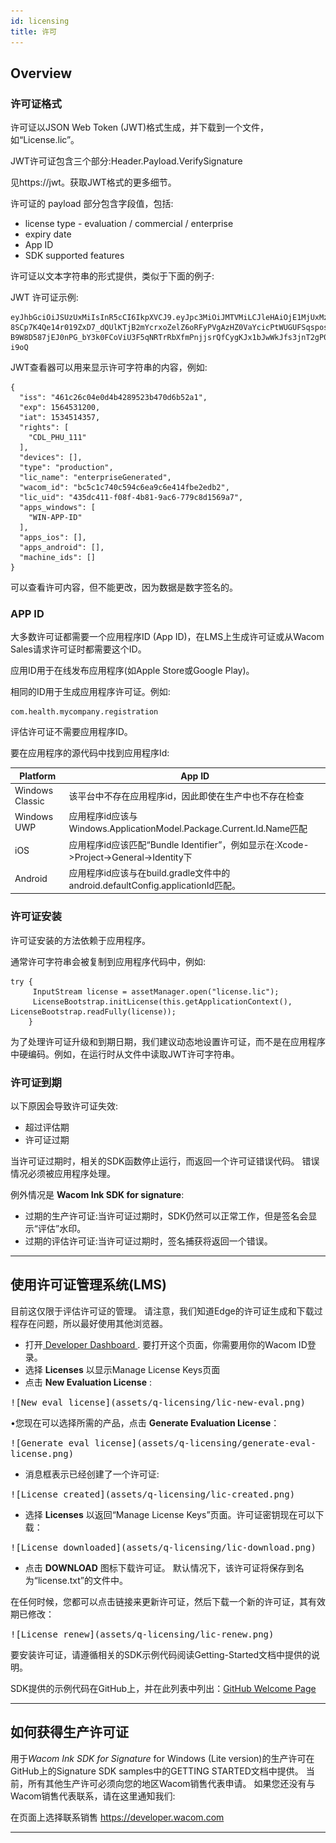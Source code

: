 ```yaml
---
id: licensing
title: 许可
---
```

## Overview

### 许可证格式

许可证以JSON Web Token (JWT)格式生成，并下载到一个文件，如“License.lic”。

JWT许可证包含三个部分:Header.Payload.VerifySignature

见https://jwt。获取JWT格式的更多细节。

许可证的 payload 部分包含字段值，包括:

* license type - evaluation / commercial / enterprise
* expiry date
* App ID
* SDK supported features

许可证以文本字符串的形式提供，类似于下面的例子:

JWT 许可证示例:
```
eyJhbGciOiJSUzUxMiIsInR5cCI6IkpXVCJ9.eyJpc3MiOiJMTVMiLCJleHAiOjE1MjUxMzI3OTksImlhdCI6MTUyMjMzMzkwNCwicmlnaHRzIjpbIkJBWFRFUl9BQ0NFU1MiLCJDRExfQUNDRVNTIiwiQ0RMX0xJVkVfU1RSRUFNSU5HIiwiQ0RMX1RISVJEUEFSVFlfUEVOUyIsIkNETF9QSFVfMTExIiwiU0lHX1NES19DT1JFIiwiU0lHQ0FQVFhfQUNDRVNTIl0sImRldmljZXMiOltdLCJ0eXBlIjoiZXZhbCIsImxpY19uYW1lIjoiV2Fjb20gRGVtbyBTYW1wbGUiLCJ3YWNvbV9pZCI6bnVsbCwibGljX3VpZCI6IjVjNGM2MmUyLTRiYzUtNGQ2My1hOWY5LTNkZGI4NzZlNTg3NyIsImFwcHNfd2luZG93cyI6W10sImFwcHNfaW9zIjpbXSwiYXBwc19hbmRyb2lkIjpbXSwibWFjaGluZV9pZHMiOltdfQ.iq4w04_Ip5wRobYGvmxHmIrq2KvoE13U8uDjkcncnHVbrENLnQKGVZGueDCfwMtlwhfAZ83u5W7S9wBIkA25xHfxrp969GI0C8PfaQfyGrgbAp4K1WonXdcIF6PU7A5SCjx6PhylUjEw-8SCp7K4Qe14r019ZxD7_dQUlKTjB2mYcrxoZelZ6oRFyPVgAzHZ0VaYcicPtWUGUFSqspos08B_5XjHmrqMAGBgoWeIDwCDKNuKKKRxWinXGYz3kUm8aiC66jlk-B9W8D587jEJ0nPG_bY3k0FCoViU3F5qNRTrRbXfmPnjjsrQfCygKJx1bJwWkJfs3jnT2gP0K-i9oQ
```

JWT查看器可以用来显示许可字符串的内容，例如:
```
{
  "iss": "461c26c04e0d4b4289523b470d6b52a1",
  "exp": 1564531200,
  "iat": 1534514357,
  "rights": [
    "CDL_PHU_111"
  ],
  "devices": [],
  "type": "production",
  "lic_name": "enterpriseGenerated",
  "wacom_id": "bc5c1c740c594c6ea9c6e414fbe2edb2",
  "lic_uid": "435dc411-f08f-4b81-9ac6-779c8d1569a7",
  "apps_windows": [
    "WIN-APP-ID"
  ],
  "apps_ios": [],
  "apps_android": [],
  "machine_ids": []
}
```
可以查看许可内容，但不能更改，因为数据是数字签名的。

### APP ID

大多数许可证都需要一个应用程序ID (App ID)，在LMS上生成许可证或从Wacom Sales请求许可证时都需要这个ID。

应用ID用于在线发布应用程序(如Apple Store或Google Play)。

相同的ID用于生成应用程序许可证。例如:
```
com.health.mycompany.registration
```
评估许可证不需要应用程序ID。

要在应用程序的源代码中找到应用程序Id:

| Platform          | App ID |
| ----------------- | ------ |
| Windows Classic	  | 该平台中不存在应用程序id，因此即使在生产中也不存在检查 |
| Windows UWP	      | 应用程序id应该与Windows.ApplicationModel.Package.Current.Id.Name匹配  |
| iOS               | 应用程序id应该匹配“Bundle Identifier”，例如显示在:Xcode->Project->General->Identity下 |
| Android	          | 应用程序id应该与在build.gradle文件中的android.defaultConfig.applicationId匹配。 |


### 许可证安装

许可证安装的方法依赖于应用程序。

通常许可字符串会被复制到应用程序代码中，例如:
```
try {
     InputStream license = assetManager.open("license.lic");
     LicenseBootstrap.initLicense(this.getApplicationContext(), LicenseBootstrap.readFully(license));
    }
```

为了处理许可证升级和到期日期，我们建议动态地设置许可证，而不是在应用程序中硬编码。例如，在运行时从文件中读取JWT许可字符串。

### 许可证到期

以下原因会导致许可证失效:

* 超过评估期
* 许可证过期

当许可证过期时，相关的SDK函数停止运行，而返回一个许可证错误代码。
错误情况必须被应用程序处理。

例外情况是 **Wacom Ink SDK for signature**:

* 过期的生产许可证:当许可证过期时，SDK仍然可以正常工作，但是签名会显示“评估”水印。
* 过期的评估许可证:当许可证过期时，签名捕获将返回一个错误。

---

## 使用许可证管理系统(LMS)

目前这仅限于评估许可证的管理。
请注意，我们知道Edge的许可证生成和下载过程存在问题，所以最好使用其他浏览器。

* 打开<a href="https://developer.wacom.com/en-us/developer-dashboard"  target="_blank"> Developer Dashboard </a>. 要打开这个页面，你需要用你的Wacom ID登录。
* 选择 **Licenses** 以显示Manage License Keys页面
* 点击 **New Evaluation License** :

<kbd>
![New eval license](assets/q-licensing/lic-new-eval.png)
</kbd>

•您现在可以选择所需的产品，点击 **Generate Evaluation License**：

<kbd>
![Generate eval license](assets/q-licensing/generate-eval-license.png)
</kbd>


* 消息框表示已经创建了一个许可证:
 
<kbd>
![License created](assets/q-licensing/lic-created.png)
</kbd>


* 选择 **Licenses** 以返回“Manage License Keys”页面。许可证密钥现在可以下载：
 
<kbd>
![License downloaded](assets/q-licensing/lic-download.png)
</kbd>


* 点击 **DOWNLOAD** 图标下载许可证。
默认情况下，该许可证将保存到名为“license.txt”的文件中。

在任何时候，您都可以点击链接来更新许可证，然后下载一个新的许可证，其有效期已修改：

<kbd>
![License renew](assets/q-licensing/lic-renew.png)
</kbd>
 
要安装许可证，请遵循相关的SDK示例代码阅读Getting-Started文档中提供的说明。

SDK提供的示例代码在GitHub上，并在此列表中列出：[GitHub Welcome Page](https://github.com/Wacom-Developer/Wacom-Developer-Welcome-Page)

---
## 如何获得生产许可证

用于*Wacom Ink SDK for Signature* for Windows (Lite version)的生产许可在GitHub上的Signature SDK samples中的GETTING STARTED文档中提供。
当前，所有其他生产许可必须向您的地区Wacom销售代表申请。
如果您还没有与Wacom销售代表联系，请在这里通知我们:

在页面上选择联系销售
<a href="https://developer.wacom.com" target="_blank">https://developer.wacom.com</a>



---
